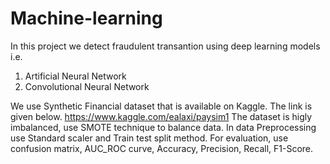 # Machine-learning
In this project we detect fraudulent transantion using deep learning models i.e.

1. Artificial Neural Network
2. Convolutional Neural Network

We use Synthetic Financial dataset that is available on Kaggle. 
The link is given below.
https://www.kaggle.com/ealaxi/paysim1
The dataset is higly imbalanced, use SMOTE technique to balance data.
In data Preprocessing use Standard scaler and Train test split method.
For evaluation, use confusion matrix, AUC_ROC curve, Accuracy, Precision, Recall, F1-Score.

